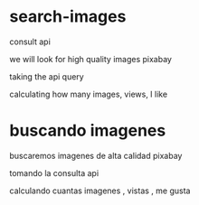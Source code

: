 # search-images
 consult api

we will look for high quality images pixabay

taking the api query

calculating how many images, views, I like

# buscando imagenes

buscaremos imagenes de alta calidad pixabay 

tomando la consulta api 

calculando cuantas imagenes , vistas , me gusta 
